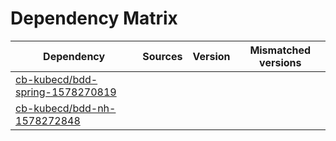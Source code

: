 # Dependency Matrix

Dependency | Sources | Version | Mismatched versions
---------- | ------- | ------- | -------------------
[cb-kubecd/bdd-spring-1578270819](https://github.com/cb-kubecd/bdd-spring-1578270819.git) |  | []() | 
[cb-kubecd/bdd-nh-1578272848](https://github.com/cb-kubecd/bdd-nh-1578272848.git) |  | []() | 
